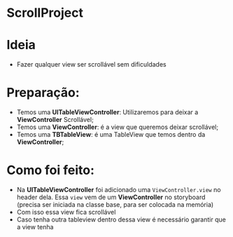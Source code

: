 # ScrollProject

# Ideia
- Fazer qualquer view ser scrollável sem dificuldades

# Preparação:
- Temos uma **UITableViewController**: Utilizaremos para deixar a **ViewController** Scrollável;
- Temos uma **ViewController**: é a view que queremos deixar scrollável;
- Temos uma **TBTableView**: é uma TableView que temos dentro da **ViewController**;

# Como foi feito:
- Na **UITableViewController** foi adicionado uma `ViewController.view` no header dela. Essa `view` 
vem de um **ViewController** no storyboard (precisa ser iniciada na classe base, para ser colocada na memória)
- Com isso essa view fica scrollável
- Caso tenha outra tableview dentro dessa view é necessário garantir que a view tenha 


